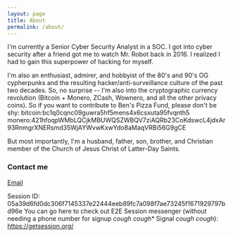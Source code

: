```yaml
---
layout: page
title: About
permalink: /about/
---
```


I'm currently a Senior Cyber Security Analyst in a SOC. I got into cyber security after a friend got me to watch Mr. Robot back in 2016. I realized I had to gain this superpower of hacking for myself.

I'm also an enthusiast, admirer, and hobbyist of the 80's and 90's OG cypherpunks and the resulting hacker/anti-surveillance culture of the past two decades.
So, no surprise -- I'm also into the cryptographic currency revolution (Bitcoin + Monero, ZCash, Wownero, and all the other privacy coins). So if you want to contribute to Ben's Pizza Fund, please don't be shy:
bitcoin:bc1q0cqnc09guwra5hf5mens4x6csxuta95fvqnth5
monero:421hfoqpWMbLQCjkMBUWQSZWBQV7ziAQRb23CoKdswcL4jdxAr93RnmgrXNERsmd35WjAYWvwKxwYdo8aMaqVRBi56G9gCE

But most importantly, I'm a husband, father, son, brother, and Christian member of the Church of Jesus Christ of Latter-Day Saints.

### Contact me

[Email](https://keys.openpgp.org/search?q=jiles.ben%40pm.me)

Session ID: 05a39d6fd0dc306f7145337e22444eeb89fc7a098f7ae73245f1671929797bd96e
You can go here to check out E2E Session messenger (without needing a phone number for signup *cough cough** Signal *cough cough*): https://getsession.org/
